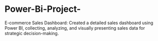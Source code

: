 # Power-Bi-Project-
E-commerce Sales Dashboard:
Created a detailed sales dashboard using Power BI, collecting, analyzing,
and visually presenting sales data for strategic decision-making.
